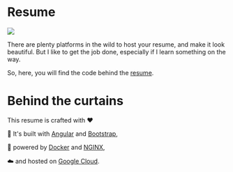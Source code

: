 # Resume

![](https://github.com/damru/resume/workflows/Web%20Resume%20CI/badge.svg)

There are plenty platforms in the wild to host your resume, and make it look beautiful. But I like to get the job done, especially if I learn something on the way.

So, here, you will find the code behind the [resume](http://cv.damienrubio.com).

# Behind the curtains

This resume is crafted with :heart:

:rainbow: It's built with [Angular](https://angular.io/) and [Bootstrap](https://getbootstrap.com/),

:rocket: powered by [Docker](https://www.docker.com/) and [NGINX](https://www.nginx.com/),

:cloud: and hosted on [Google Cloud](https://cloud.google.com/).

